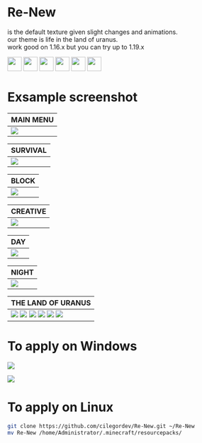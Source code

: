 # Re-New
is the default texture given slight changes and animations. </br>
our theme is life in the land of uranus. </br>
work good on 1.16.x but you can try up to 1.19.x

<img src="https://minecraft.wiki/images/Grass_Block_JE7_BE6.png?424c1" width="32"/> <img src="https://minecraft.wiki/images/Block_of_Netherite_JE1_BE1.png?7e0a3" width="32"/> <img src="https://minecraft.wiki/images/Block_of_Amethyst_JE3_BE1.png?14501" width="32"/> <img src="https://minecraft.wiki/images/Cobbled_Deepslate.png?86523" width="32"/> <img src="https://minecraft.wiki/images/Sculk_JE1_BE1.png?2ac8e&format=original" width="32"/> <img src="https://minecraft.wiki/images/End_Gateway.gif?00b00" width="32"/> 

# Exsample screenshot

|  MAIN MENU  |
|---------|
|  ![](src/menu.png)  |

|  SURVIVAL  |
|---------|
|  ![](src/survival.png)  |

|  BLOCK  |
|---------|
|  ![](src/block.png)  |

|  CREATIVE  |
|---------|
|  ![](src/creative.png)  |

|  DAY  |
|---------|
|  ![](src/day.png)  |

|  NIGHT  |
|---------|
|  ![](src/night.png)  |

|  THE LAND OF URANUS  |
|---------|
|  ![](src/landofuranus1.png) ![](src/landofuranus2.png) ![](src/landofuranus3.png) ![](src/landofuranus4.png) ![](src/landofuranus5.png) ![](src/landofuranus6.png)  |

# To apply on Windows
![](src/windows.png)

![](src/windows-folder.png)

# To apply on Linux
```zsh
git clone https://github.com/cilegordev/Re-New.git ~/Re-New
mv Re-New /home/Administrator/.minecraft/resourcepacks/
```